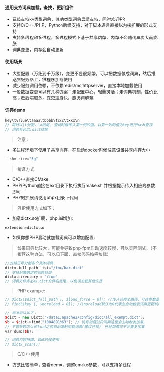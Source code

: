 #### 通用支持词典加载，查找，更新组件
- 已经支持kv类型词典，其他类型词典后续支持，同时欢迎PR
- 支持C/C++/PHP，Python后续支持，对于脚本语言直接以内核扩展的形式支持
- 支持多线程和多进程，多进程模式下基于共享内存，内存不会随词典变大而膨胀
- 词典变更，内存会自动更新

#### 使用场景
- 大型配置（万级到千万级），变更不是很频繁，可以把数据做成词典，然后推送到服务器上，供程序加载使用
- 减少服务调用依赖，不依赖redis/mc/httpserver，直接本地加载使用
- 一般数据变更可以有几种方案：走配置中心，轻量灵活；走词典机制，性价比高；走后端服务，变更速度快，服务间解藕

#### 词典demo
```c
key\tvalue\taaaa\tbbbb\tccc\txxx\n
// 每行以\t分割，\n结尾, 查询时候传入第一列的值，以第一列的值为key进行hash查找
// 词典务必以.dict结尾
```

> 注意：
- 多进程环境下使用了共享内存，在启动docker时候注意设置共享内存大小
```c
--shm-size="5g"
```

> 编译方式
- C/C++直接CMake
- PHP/Python直接在ext目录下执行执行make.sh 并根据提示传入相应的参数即可
- PHP的扩展请使用phpx目录下代码

> PHP使用方式如下：
- 加载dictx.so扩展，php.ini增加: 
```c++
extension=dictx.so
```
- 如果你想PHP启动就加载词典可以增加配置:

> 如果词典比较大，可能会导致php-fpm启动速度较慢，可以实际测试。（不推荐这种办法，可以见下面，直接代码按需加载）
```c++
//支持逗号分割多个具体词典
dictx.full_path_list="/foo/bar.dict"
// 支持配置确定的词典目录
dictx.directory = "/foo"
// 词典文件务必以.dict文件名结尾，以免误加载其他东西
```
> PHP example:
```c++
// Dictx($dict_full_path [, $load_force = 0]); //传入词典全路径，可选参数是否new的时候强制加载词典
// find($key [, $noreload = 0]); //$noreload默认为0代表会自动触发词典更新机制，传1不触发词典更新机制

// 标准用法如下：
$dict = new Dictx("/data1/apache2/config/dict/all_exempt.dict");
$b = $dict->find("1004891963"); // 没有加载过的词典这里会主动触发加载，
// 不管参数怎么传find之前自动强制加载词典(建议性锁)，已经加载过不会重复加载
var_dump($b);

// 词典内容扫描，调试时候使用
// dictx_scan();
```

> C/C++使用
- 方式比较简单，查看demo，调整cmake参数，可以支持多线程
